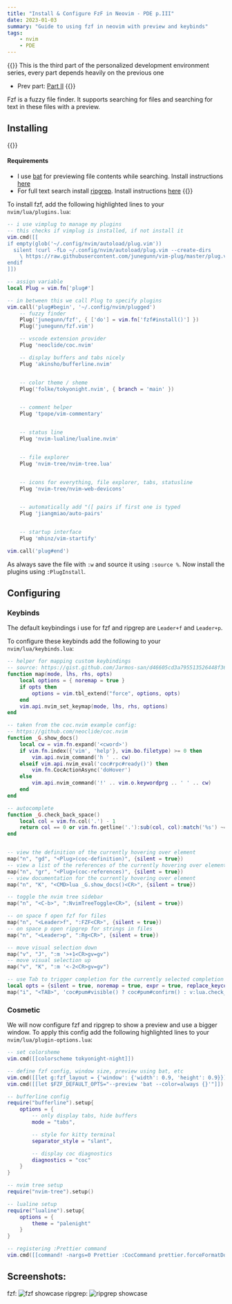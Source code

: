 ```yaml
---
title: "Install & Configure FzF in Neovim - PDE p.III"
date: 2023-01-03
summary: "Guide to using fzf in neovim with preview and keybinds"
tags:
    - nvim
    - PDE
---
```


{{<callout type="Info">}}
This is the third part of the personalized development environment series, every part depends heavily on the previous
one

-   Prev part: [Part II](/posts/2022/configure-coc-nvim/)
{{</callout>}}


Fzf is a fuzzy file finder. It supports searching for files and searching for text in these files with a preview.

## Installing
{{<callout type="Warning">}}
#### Requirements
- I use [bat](https://github.com/sharkdp/bat) for previewing file contents while searching. Install instructions [here](https://github.com/sharkdp/bat#installation)
- For full text search install [ripgrep](https://github.com/BurntSushi/ripgrep). Install instructions [here](https://github.com/BurntSushi/ripgrep#installation)
{{</callout>}}

To install fzf, add the following highlighted lines to your `nvim/lua/plugins.lua`:
```lua {hl_lines=["15-17"]}
-- i use vimplug to manage my plugins
-- this checks if vimplug is installed, if not install it
vim.cmd([[
if empty(glob('~/.config/nvim/autoload/plug.vim'))
  silent !curl -fLo ~/.config/nvim/autoload/plug.vim --create-dirs
    \ https://raw.githubusercontent.com/junegunn/vim-plug/master/plug.vim
endif
]])

-- assign variable
local Plug = vim.fn['plug#']

-- in between this we call Plug to specify plugins
vim.call('plug#begin', '~/.config/nvim/plugged')
    -- fuzzy finder
    Plug('junegunn/fzf', { ['do'] = vim.fn['fzf#install()'] })
    Plug('junegunn/fzf.vim')

    -- vscode extension provider
    Plug 'neoclide/coc.nvim'

    -- display buffers and tabs nicely
    Plug 'akinsho/bufferline.nvim'


    -- color theme / sheme
    Plug('folke/tokyonight.nvim', { branch = 'main' })


    -- comment helper
    Plug 'tpope/vim-commentary'


    -- status line
    Plug 'nvim-lualine/lualine.nvim'


    -- file explorer
    Plug 'nvim-tree/nvim-tree.lua'


    -- icons for everything, file explorer, tabs, statusline
    Plug 'nvim-tree/nvim-web-devicons'


    -- automatically add "([ pairs if first one is typed
    Plug 'jiangmiao/auto-pairs'


    -- startup interface
    Plug 'mhinz/vim-startify'

vim.call('plug#end')
```

As always save the file with `:w` and source it using `:source %`. Now install the plugins using `:PlugInstall`.
## Configuring
### Keybinds
The default keybindings i use for fzf and ripgrep are `Leader+f` and `Leader+p`.

To configure these keybinds add the following to your `nvim/lua/keybinds.lua`:

```lua {hl_lines=["41-44"]}
-- helper for mapping custom keybindings
-- source: https://gist.github.com/Jarmos-san/d46605cd3a795513526448f36e0db18e#file-example-keymap-lua
function map(mode, lhs, rhs, opts)
    local options = { noremap = true }
    if opts then
        options = vim.tbl_extend("force", options, opts)
    end
    vim.api.nvim_set_keymap(mode, lhs, rhs, options)
end

-- taken from the coc.nvim example config:
-- https://github.com/neoclide/coc.nvim
function _G.show_docs()
    local cw = vim.fn.expand('<cword>')
    if vim.fn.index({'vim', 'help'}, vim.bo.filetype) >= 0 then
        vim.api.nvim_command('h ' .. cw)
    elseif vim.api.nvim_eval('coc#rpc#ready()') then
        vim.fn.CocActionAsync('doHover')
    else
        vim.api.nvim_command('!' .. vim.o.keywordprg .. ' ' .. cw)
    end
end

-- autocomplete
function _G.check_back_space()
    local col = vim.fn.col('.') - 1
    return col == 0 or vim.fn.getline('.'):sub(col, col):match('%s') ~= nil
end


-- view the definition of the currently hovering over element
map("n", "gd", "<Plug>(coc-definition)", {silent = true})
-- view a list of the references of the currently hovering over element
map("n", "gr", "<Plug>(coc-references)", {silent = true})
-- view documentation for the currently hovering over element
map("n", "K", "<CMD>lua _G.show_docs()<CR>", {silent = true})

-- toggle the nvim tree sidebar
map("n", "<C-b>", ":NvimTreeToggle<CR>", {silent = true})

-- on space f open fzf for files
map("n", "<Leader>f", ":FZF<CR>", {silent = true})
-- on space p open ripgrep for strings in files
map("n", "<Leader>p", ":Rg<CR>", {silent = true})

-- move visual selection down
map("v", "J", ":m '>+1<CR>gv=gv")
-- move visual selection up
map("v", "K", ":m '<-2<CR>gv=gv")

-- use Tab to trigger completion for the currently selected completion
local opts = {silent = true, noremap = true, expr = true, replace_keycodes = false}
map("i", "<TAB>", 'coc#pum#visible() ? coc#pum#confirm() : v:lua.check_back_space() ? "<TAB>" : coc#refresh()', opts)
```

### Cosmetic

We will now configure fzf and ripgrep to show a preview and use a bigger window.
To apply this config add the following highlighted lines to your `nvim/lua/plugin-options.lua`:

```lua {hl_lines=["4-6"]}
-- set colorsheme
vim.cmd([[colorscheme tokyonight-night]])

-- define fzf config, window size, preview using bat, etc
vim.cmd([[let g:fzf_layout = {'window': {'width': 0.9, 'height': 0.9}}]])
vim.cmd([[let $FZF_DEFAULT_OPTS="--preview 'bat --color=always {}'"]])

-- bufferline config
require("bufferline").setup{
    options = {
        -- only display tabs, hide buffers
        mode = "tabs",

        -- style for kitty terminal
        separator_style = "slant",

        -- display coc diagnostics
        diagnostics = "coc"
    }
}

-- nvim tree setup
require("nvim-tree").setup()

-- lualine setup
require("lualine").setup{
    options = {
        theme = "palenight"
    }
}

-- registering :Prettier command
vim.cmd([[command! -nargs=0 Prettier :CocCommand prettier.forceFormatDocument]])
```

## Screenshots:
fzf:
![fzf showcase](/vim/fzf-showcase.png)
ripgrep:
![ripgrep showcase](/vim/ripgrep-showcase.png)

